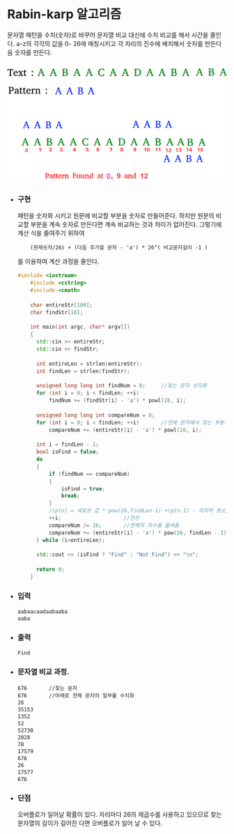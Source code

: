 # Rabin-karp 알고리즘

문자열 패턴을 수치(숫자)로 바꾸어 문자열 비교 대신에 수치 비교를 해서 시간을 줄인다. a-z의 각각의 값을 0-
26에 매칭시키고 각 자리의 진수에 배치해서 숫자를 만든다음 숫자를 만든다.



![Rabin](image/Rabin.png)



* ### 구현 

  패턴을 숫자화 시키고 원문에 비교할 부분을 숫자로 만들어준다. 하지만 원문의 비교할 부분을 계속 숫자로 만든다면 계속 비교하는 것과 차이가 없어진다. 그렇기에 계산 식을 줄여주기 위하여

  ```
      (현재숫자/26) + (다음 추가할 문자 - 'a') * 26^( 비교문자길이 -1 )
  ```

  를 이용하여 계산 과정을 줄인다.

  ```c++
  #include <iostream>
      #include <cstring>
      #include <cmath>
      
      char entireStr[100];
      char findStr[10];
      
      int main(int argc, char* argv[])
      {
      	std::cin >> entireStr;
      	std::cin >> findStr;
      
      	int entireLen = strlen(entireStr);
      	int findLen = strlen(findStr);	
      
      	unsigned long long int findNum = 0;		//찾는 문자 숫자화
      	for (int i = 0; i < findLen; ++i)
      		findNum += (findStr[i] - 'a') * powl(26, i);
      
      	unsigned long long int compareNum = 0;
      	for (int i = 0; i < findLen; ++i)		//전체 문자에서 찾는 부분 초기
      		compareNum += (entireStr[i] - 'a') * powl(26, i);
      
      	int i = findLen - 1;
      	bool isFind = false;
      	do
      	{
      		if (findNum == compareNum)
      		{
      			isFind = true;
      			break;
      		}
      		//p(n) = 새로운 값 * pow(26,findLen-1) +(p(n-1) - 마지막 원소) /26
      		++i;					//전진
      		compareNum /= 26;		//전체의 차수를 줄여줌
      		compareNum += (entireStr[i] - 'a') * pow(26, findLen - 1);
      	} while (i<entireLen);
      
      	std::cout << (isFind ? "Find" : "Not Find") << "\n";
      
      	return 0;
      }
  ```

  

  

 

* ### 입력

  ```
  aabaacaadaabaaba
  aaba
  ```

  

* ### 출력

  ```
  Find
  ```

  

* ### 문자열 비교 과정.

  ```
  676		//찾는 문자
  676		//아래로 전체 문자의 일부를 수치화
  26
  35153
  1352
  52
  52730
  2028
  78
  17579
  676
  26
  17577
  676
  ```

  

* ### 단점

  오버플로가 일어날 확률이 있다. 자리마다 26의 제곱수를 사용하고 있으므로 찾는 문자열의 길이가 길어진 다면 오버플로가 일어 날 수 있다.

